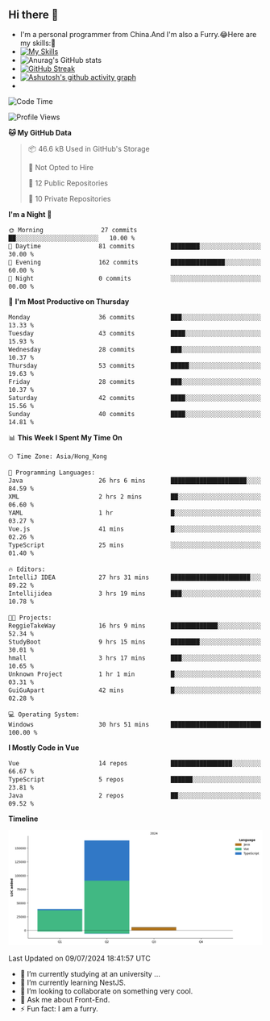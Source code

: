## Hi there 👋
- I'm a personal programmer from China.And I'm also a Furry.😂Here are my skills:🤔
- [![My Skills](https://skillicons.dev/icons?i=js,html,css,vue,typescript,java,golang)](https://skillicons.dev)
- ![Anurag's GitHub stats](https://github-readme-stats.vercel.app/api?username=FluffyChi-Xing&count_private=true&show_icons=true&theme=radical)
- [![GitHub Streak](https://streak-stats.demolab.com/?user=FluffyChi-Xing)](https://git.io/streak-stats)
- [![Ashutosh's github activity graph](https://github-readme-activity-graph.vercel.app/graph?username=FluffyChi-Xing&theme=github-compact)](https://github.com/ashutosh00710/github-readme-activity-graph)
- <!--START_SECTION:waka-->
![Code Time](http://img.shields.io/badge/Code%20Time-80%20hrs%2044%20mins-blue)

![Profile Views](http://img.shields.io/badge/Profile%20Views-3-blue)

**🐱 My GitHub Data** 

> 📦 46.6 kB Used in GitHub's Storage 
 > 
> 🚫 Not Opted to Hire
 > 
> 📜 12 Public Repositories 
 > 
> 🔑 10 Private Repositories 
 > 
**I'm a Night 🦉** 

```text
🌞 Morning                27 commits          ██░░░░░░░░░░░░░░░░░░░░░░░   10.00 % 
🌆 Daytime                81 commits          ████████░░░░░░░░░░░░░░░░░   30.00 % 
🌃 Evening                162 commits         ███████████████░░░░░░░░░░   60.00 % 
🌙 Night                  0 commits           ░░░░░░░░░░░░░░░░░░░░░░░░░   00.00 % 
```
📅 **I'm Most Productive on Thursday** 

```text
Monday                   36 commits          ███░░░░░░░░░░░░░░░░░░░░░░   13.33 % 
Tuesday                  43 commits          ████░░░░░░░░░░░░░░░░░░░░░   15.93 % 
Wednesday                28 commits          ███░░░░░░░░░░░░░░░░░░░░░░   10.37 % 
Thursday                 53 commits          █████░░░░░░░░░░░░░░░░░░░░   19.63 % 
Friday                   28 commits          ███░░░░░░░░░░░░░░░░░░░░░░   10.37 % 
Saturday                 42 commits          ████░░░░░░░░░░░░░░░░░░░░░   15.56 % 
Sunday                   40 commits          ████░░░░░░░░░░░░░░░░░░░░░   14.81 % 
```


📊 **This Week I Spent My Time On** 

```text
🕑︎ Time Zone: Asia/Hong_Kong

💬 Programming Languages: 
Java                     26 hrs 6 mins       █████████████████████░░░░   84.59 % 
XML                      2 hrs 2 mins        ██░░░░░░░░░░░░░░░░░░░░░░░   06.60 % 
YAML                     1 hr                █░░░░░░░░░░░░░░░░░░░░░░░░   03.27 % 
Vue.js                   41 mins             █░░░░░░░░░░░░░░░░░░░░░░░░   02.26 % 
TypeScript               25 mins             ░░░░░░░░░░░░░░░░░░░░░░░░░   01.40 % 

🔥 Editors: 
IntelliJ IDEA            27 hrs 31 mins      ██████████████████████░░░   89.22 % 
Intellijidea             3 hrs 19 mins       ███░░░░░░░░░░░░░░░░░░░░░░   10.78 % 

🐱‍💻 Projects: 
ReggieTakeWay            16 hrs 9 mins       █████████████░░░░░░░░░░░░   52.34 % 
StudyBoot                9 hrs 15 mins       ████████░░░░░░░░░░░░░░░░░   30.01 % 
hmall                    3 hrs 17 mins       ███░░░░░░░░░░░░░░░░░░░░░░   10.65 % 
Unknown Project          1 hr 1 min          █░░░░░░░░░░░░░░░░░░░░░░░░   03.31 % 
GuiGuApart               42 mins             █░░░░░░░░░░░░░░░░░░░░░░░░   02.28 % 

💻 Operating System: 
Windows                  30 hrs 51 mins      █████████████████████████   100.00 % 
```

**I Mostly Code in Vue** 

```text
Vue                      14 repos            █████████████████░░░░░░░░   66.67 % 
TypeScript               5 repos             ██████░░░░░░░░░░░░░░░░░░░   23.81 % 
Java                     2 repos             ██░░░░░░░░░░░░░░░░░░░░░░░   09.52 % 
```



**Timeline**

![Lines of Code chart](https://raw.githubusercontent.com/FluffyChi-Xing/FluffyChi-Xing/main/assets/bar_graph.png)


 Last Updated on 09/07/2024 18:41:57 UTC
<!--END_SECTION:waka-->
- 🔭 I’m currently studying at an university ...
- 🌱 I’m currently learning NestJS.
- 👯 I’m looking to collaborate on something very cool.
- 💬 Ask me about Front-End.
- ⚡ Fun fact: I am a furry.
